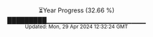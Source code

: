 <p align="center">
⏳Year Progress (32.66 %) <br>
█████████▁▁▁▁▁▁▁▁▁▁▁▁▁▁▁▁▁▁▁▁▁ <br>
<sub>Updated: Mon, 29 Apr 2024 12:32:24 GMT</sub>
</p>

